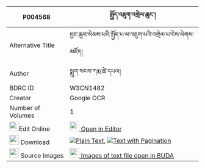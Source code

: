 |P004568|སྤྱོད་འཇུག་འགྲེལ་ཆུང་། 
| --- | --- 
|Alternative Title |བྱང་ཆུབ་སེམས་པའི་སྤྱོད་པ་ལ་འཇུག་པའི་འགྲེལ་པ་ངེས་ལེགས་མཛོད།
|Author| སྨུག་སངས་ཀརྨ་ཚེ་དཔལ།
|BDRC ID | W3CN1482
|Creator | Google OCR
|Number of Volumes| 1
|<img width="25" src="https://img.icons8.com/color/25/000000/edit-property.png">Edit Online| [<img width="25" src="https://avatars.githubusercontent.com/u/45091458?s=200&v=4"> Open in Editor](http://editor.openpecha.org/P004568)
|<img width="25" src="https://img.icons8.com/fluent/48/000000/download-2.png"/>  Download | [![](https://img.icons8.com/color/20/000000/txt.png)Plain Text](https://github.com/Openpecha/P004568/releases/download/v1/chonjuk_drel_chung_plain_P004568.zip), [![](https://img.icons8.com/color/20/000000/txt.png)Text with Pagination](https://github.com/Openpecha/P004568/releases/download/v1/chonjuk_drel_chung_pages_P004568.zip)
|<img width="25" src="https://img.icons8.com/plasticine/100/000000/pictures-folder.png"/>  Source Images | [<img width="25" src="https://library.bdrc.io/icons/BUDA-small.svg"> Images of text file open in BUDA](https://library.bdrc.io/show/bdr:W3CN1482)